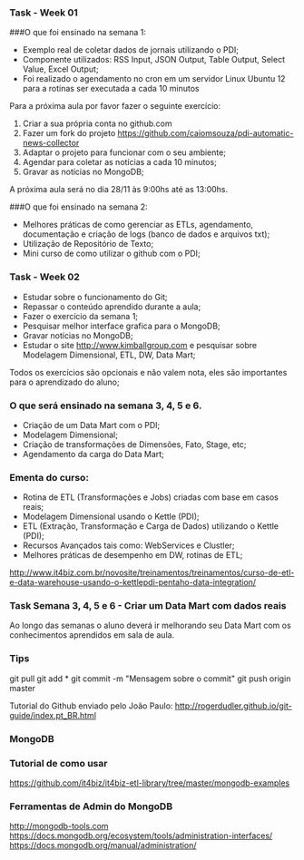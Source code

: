 ### Task - Week 01

###O que foi ensinado na semana 1:

* Exemplo real de coletar dados de jornais utilizando o PDI;
* Componente utilizados: RSS Input, JSON Output, Table Output, Select Value, Excel Output;
* Foi realizado o agendamento no cron em um servidor Linux Ubuntu 12 para a rotinas ser executada a cada 10 minutos

Para a próxima aula por favor fazer o seguinte exercício:<BR>

1) Criar a sua própria conta no github.com<BR>
2) Fazer um fork do projeto https://github.com/caiomsouza/pdi-automatic-news-collector<BR>
3) Adaptar o projeto para funcionar com o seu ambiente;<BR>
4) Agendar para coletar as notícias a cada 10 minutos;<BR>
5) Gravar as notícias no MongoDB;<BR>

A próxima aula será no dia 28/11 às 9:00hs até as 13:00hs.<BR>

###O que foi ensinado na semana 2:

* Melhores práticas de como gerenciar as ETLs, agendamento, documentação e criação de logs (banco de dados e arquivos txt);
* Utilização de Repositório de Texto;
* Mini curso de como utilizar o github com o PDI;


### Task - Week 02
* Estudar sobre o funcionamento do Git;
* Repassar o conteúdo aprendido durante a aula;
* Fazer o exercício da semana 1;
* Pesquisar melhor interface grafica para o MongoDB;
* Gravar notícias no MongoDB;
* Estudar o site http://www.kimballgroup.com e pesquisar sobre Modelagem Dimensional, ETL, DW, Data Mart;

Todos os exercícios são opcionais e não valem nota, eles são importantes para o aprendizado do aluno;<BR>

### O que será ensinado na semana 3, 4, 5 e 6.
* Criação de um Data Mart com o PDI;
* Modelagem Dimensional;
* Criação de transformações de Dimensões, Fato, Stage, etc;
* Agendamento da carga do Data Mart;

### Ementa do curso:
* Rotina de ETL (Transformações e Jobs) criadas com base em casos reais;
* Modelagem Dimensional usando o Kettle (PDI);
* ETL (Extração, Transformação e Carga de Dados) utilizando o Kettle (PDI);
* Recursos Avançados tais como: WebServices e Clustler;
* Melhores práticas de desempenho em DW, rotinas de ETL;

http://www.it4biz.com.br/novosite/treinamentos/treinamentos/curso-de-etl-e-data-warehouse-usando-o-kettlepdi-pentaho-data-integration/


### Task Semana 3, 4, 5 e 6  - Criar um Data Mart com dados reais 
Ao longo das semanas o aluno deverá ir melhorando seu Data Mart com os conhecimentos aprendidos em sala de aula.<BR>


### Tips

git pull
git add *
git commit -m "Mensagem sobre o commit"
git push origin master

Tutorial do Github enviado pelo João Paulo:
http://rogerdudler.github.io/git-guide/index.pt_BR.html<BR>

### MongoDB

### Tutorial de como usar
https://github.com/it4biz/it4biz-etl-library/tree/master/mongodb-examples

### Ferramentas de Admin do MongoDB
http://mongodb-tools.com<BR>
https://docs.mongodb.org/ecosystem/tools/administration-interfaces/<BR>
https://docs.mongodb.org/manual/administration/<BR>




